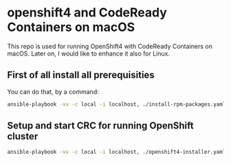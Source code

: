 # openshift4 and CodeReady Containers on macOS

This repo is used for running OpenShift4 with CodeReady Containers on macOS.
Later on, I would like to enhance it also for Linux.

## First of all install all prerequisities

You can do that, by a command:

```bash
ansible-playbook -vv -c local -i localhost, ./install-rpm-packages.yaml
```

## Setup and start CRC for running OpenShift cluster

```bash
ansible-playbook -vv -c local -i localhost, ./openshift4-installer.yaml
```
